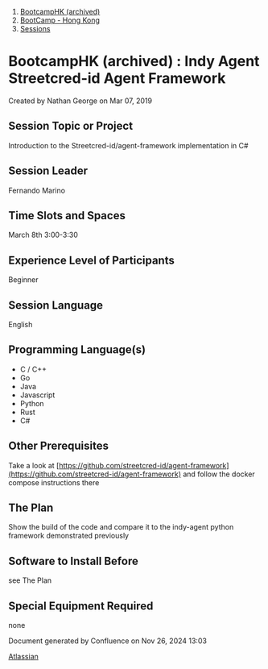 1. [BootcampHK (archived)](index.html)
2. [BootCamp - Hong Kong](BootCamp---Hong-Kong_23102870.html)
3. [Sessions](Sessions_23102905.html)

# BootcampHK (archived) : Indy Agent Streetcred-id Agent Framework

Created by Nathan George on Mar 07, 2019

## Session Topic or Project

Introduction to the Streetcred-id/agent-framework implementation in C#

## Session Leader

Fernando Marino

## Time Slots and Spaces

March 8th 3:00-3:30

## Experience Level of Participants

Beginner

## Session Language

English

## Programming Language(s)

- C / C++
- Go
- Java
- Javascript
- Python
- Rust
- C#

## Other Prerequisites

Take a look at [https://github.com/streetcred-id/agent-framework](https://github.com/streetcred-id/agent-framework) and follow the docker compose instructions there

## The Plan

Show the build of the code and compare it to the indy-agent python framework demonstrated previously

## Software to Install Before

see The Plan

## Special Equipment Required

none

Document generated by Confluence on Nov 26, 2024 13:03

[Atlassian](http://www.atlassian.com/)
